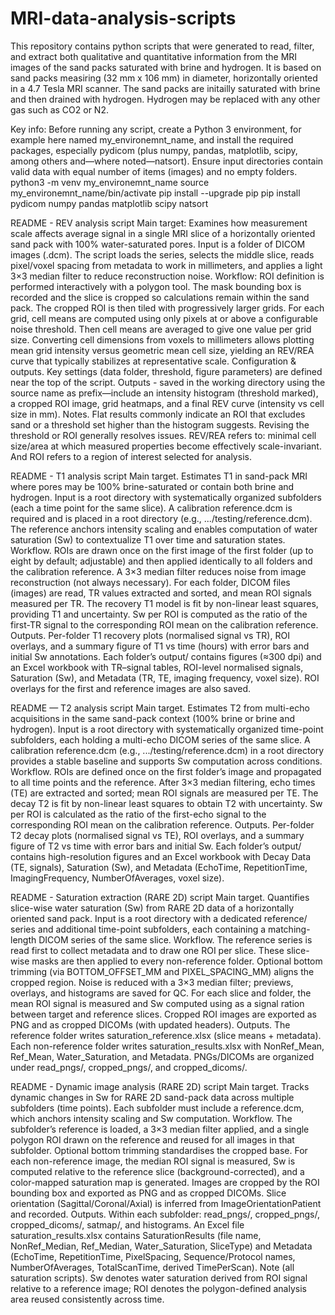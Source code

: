# MRI-data-analysis-scripts
This repository contains python scripts that were generated to read, filter, and extract both qualitative and quantitative information from the MRI images of the sand packs saturated with brine and hydrogen.
It is based on sand packs measiring (32 mm x 106 mm) in diameter, horizontally oriented in a 4.7 Tesla MRI scanner. The sand packs are initailly saturated with brine and then drained with hydrogen. Hydrogen may be replaced with any other gas such as CO2 or N2. 

Key info: Before running any script, create a Python 3 environment, for example here named my_environemnt_name, and install the required packages, especially pydicom (plus numpy, pandas, matplotlib, scipy, among others and—where noted—natsort). Ensure input directories contain valid data with equal number of items (images) and no empty folders.
python3 -m venv my_environemnt_name
source my_environemnt_name/bin/activate
pip install --upgrade pip
pip install pydicom numpy pandas matplotlib scipy natsort


README - REV analysis script
Main target: Examines how measurement scale affects average signal in a single MRI slice of a horizontally oriented sand pack with 100% water-saturated pores. Input is a folder of DICOM images (.dcm). The script loads the series, selects the middle slice, reads pixel/voxel spacing from metadata to work in millimeters, and applies a light 3×3 median filter to reduce reconstruction noise.
Workflow: ROI definition is performed interactively with a polygon tool. The mask bounding box is recorded and the slice is cropped so calculations remain within the sand pack. The cropped ROI is then tiled with progressively larger grids. For each grid, cell means are computed using only pixels at or above a configurable noise threshold. Then cell means are averaged to give one value per grid size. Converting cell dimensions from voxels to millimeters allows plotting mean grid intensity versus geometric mean cell size, yielding an REV/REA curve that typically stabilizes at representative scale.
Configuration & outputs. Key settings (data folder, threshold, figure parameters) are defined near the top of the script. Outputs - saved in the working directory using the source name as prefix—include an intensity histogram (threshold marked), a cropped ROI image, grid heatmaps, and a final REV curve (intensity vs cell size in mm).
Notes. Flat results commonly indicate an ROI that excludes sand or a threshold set higher than the histogram suggests. Revising the threshold or ROI generally resolves issues.
REV/REA refers to: minimal cell size/area at which measured properties become effectively scale-invariant. And ROI refers to a region of interest selected for analysis.
 

README  - T1 analysis script
Main target. Estimates T1 in sand-pack MRI where pores may be 100% brine-saturated or contain both brine and hydrogen. Input is a root directory with systematically organized subfolders (each a time point for the same slice). A calibration reference.dcm is required and is placed in a root directory (e.g., .../testing/reference.dcm). The reference anchors intensity scaling and enables computation of water saturation (Sw) to contextualize T1 over time and saturation states.
Workflow. ROIs are drawn once on the first image of the first folder (up to eight by default; adjustable) and then applied identically to all folders and the calibration reference. A 3×3 median filter reduces noise from image reconstruction (not always necessary). For each folder, DICOM files (images) are read, TR values extracted and sorted, and mean ROI signals measured per TR. The recovery T1 model is fit by non-linear least squares, providing T1 and uncertainty. Sw per ROI is computed as the ratio of the first-TR signal to the corresponding ROI mean on the calibration reference.
Outputs. Per-folder T1 recovery plots (normalised signal vs TR), ROI overlays, and a summary figure of T1 vs time (hours) with error bars and initial Sw annotations. Each folder’s output/ contains figures (≈300 dpi) and an Excel workbook with TR–signal tables, ROI-level normalised signals, Saturation (Sw), and Metadata (TR, TE, imaging frequency, voxel size). ROI overlays for the first and reference images are also saved.

 
README — T2 analysis script
Main target. Estimates T2 from multi-echo acquisitions in the same sand-pack context (100% brine or brine and hydrogen). Input is a root directory with systematically organized time-point subfolders, each holding a multi-echo DICOM series of the same slice. A calibration reference.dcm (e.g., .../testing/reference.dcm) in a root directory provides a stable baseline and supports Sw computation across conditions.
Workflow. ROIs are defined once on the first folder’s image and propagated to all time points and the reference. After 3×3 median filtering, echo times (TE) are extracted and sorted; mean ROI signals are measured per TE. The decay T2  is fit by non-linear least squares to obtain T2 with uncertainty. Sw per ROI is calculated as the ratio of the first-echo signal to the corresponding ROI mean on the calibration reference.
Outputs. Per-folder T2 decay plots (normalised signal vs TE), ROI overlays, and a summary figure of T2 vs time with error bars and initial Sw. Each folder’s output/ contains high-resolution figures and an Excel workbook with Decay Data (TE, signals), Saturation (Sw), and Metadata (EchoTime, RepetitionTime, ImagingFrequency, NumberOfAverages, voxel size).
 

README - Saturation extraction (RARE 2D) script
Main target. Quantifies slice-wise water saturation (Sw) from RARE 2D data of a horizontally oriented sand pack. Input is a root directory with a dedicated reference/ series and additional time-point subfolders, each containing a matching-length DICOM series of the same slice.
Workflow. The reference series is read first to collect metadata and to draw one ROI per slice. These slice-wise masks are then applied to every non-reference folder. Optional bottom trimming (via BOTTOM_OFFSET_MM and PIXEL_SPACING_MM) aligns the cropped region. Noise is reduced with a 3×3 median filter; previews, overlays, and histograms are saved for QC. For each slice and folder, the mean ROI signal is measured and Sw computed using as a signal ration between target and reference slices. Cropped ROI images are exported as PNG and as cropped DICOMs (with updated headers).
Outputs. The reference folder writes saturation_reference.xlsx (slice means + metadata). Each non-reference folder writes saturation_results.xlsx with NonRef_Mean, Ref_Mean, Water_Saturation, and Metadata. PNGs/DICOMs are organized under read_pngs/, cropped_pngs/, and cropped_dicoms/.
 

README  - Dynamic image analysis (RARE 2D) script
Main target. Tracks dynamic changes in Sw for RARE 2D sand-pack data across multiple subfolders (time points). Each subfolder must include a reference.dcm, which anchors intensity scaling and Sw computation.
Workflow. The subfolder’s reference is loaded, a 3×3 median filter applied, and a single polygon ROI drawn on the reference and reused for all images in that subfolder. Optional bottom trimming standardises the cropped base. For each non-reference image, the median ROI signal is measured, Sw is computed relative to the reference slice (background-corrected), and a color-mapped saturation map is generated. Images are cropped by the ROI bounding box and exported as PNG and as cropped DICOMs. Slice orientation (Sagittal/Coronal/Axial) is inferred from ImageOrientationPatient and recorded.
Outputs. Within each subfolder: read_pngs/, cropped_pngs/, cropped_dicoms/, satmap/, and histograms. An Excel file saturation_results.xlsx contains SaturationResults (file name, NonRef_Median, Ref_Median, Water_Saturation, SliceType) and Metadata (EchoTime, RepetitionTime, PixelSpacing, Sequence/Protocol names, NumberOfAverages, TotalScanTime, derived TimePerScan).
Note (all saturation scripts). Sw denotes water saturation derived from ROI signal relative to a reference image; ROI denotes the polygon-defined analysis area reused consistently across time.

